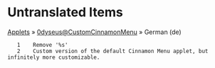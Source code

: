# Untranslated Items
[Applets](../../../README.md) &#187; [0dyseus@CustomCinnamonMenu](../README.md) &#187; German (de)

       1	Remove '%s'
       2	Custom version of the default Cinnamon Menu applet, but infinitely more customizable.
